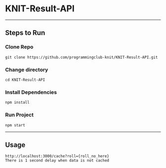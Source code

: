 # KNIT-Result-API
-----------------
## Steps to Run
### Clone Repo
`git clone https://github.com/programmingclub-knit/KNIT-Result-API.git`
### Change directory
`cd KNIT-Result-API`
### Install Dependencies
`npm install`
### Run Project
 `npm start`

----------------
## Usage
`http://localhost:3000/cache?roll={roll_no_here}` \
```There is 1 second delay when data is not cached```

